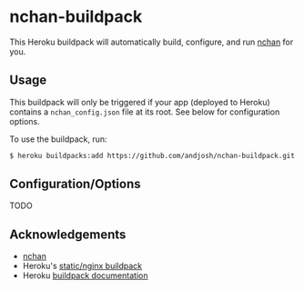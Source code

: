 # nchan-buildpack

This Heroku buildpack will automatically build, configure, and run [nchan][0] for you.

## Usage

This buildpack will only be triggered if your app (deployed to Heroku) contains a `nchan_config.json` file at its root. See below for configuration options.

To use the buildpack, run:
~~~sh
$ heroku buildpacks:add https://github.com/andjosh/nchan-buildpack.git
~~~

## Configuration/Options

TODO

## Acknowledgements

- [nchan][0]
- Heroku's [static/nginx buildpack][1]
- Heroku [buildpack documentation][2]

[0]: https://github.com/slact/nchan
[1]: https://github.com/heroku/heroku-buildpack-static
[2]: https://devcenter.heroku.com/articles/buildpack-api
